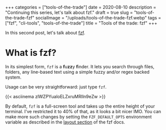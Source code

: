 +++
categories = ["tools-of-the-trade"]
date = 2020-08-10
description = "Continuing this series, let's talk about fzf."
draft = true
slug = "tools-of-the-trade-fzf"
socialImage = "/uploads/tools-of-the-trade-fzf.webp"
tags = ["fzf", "cli-tools", "tools-of-the-trade"]
title = "Tools of the trade: fzf"
+++

In this second post, let's talk about [fzf](https://github.com/junegunn/fzf).

# What is fzf?

In its simplest form, `fzf` is a **f**u**zz**y **f**inder. It lets you search through files, folders, any line-based text using a simple fuzzy and/or regex backed system.

Usage can be very straightforward: just type `fzf`.

{{< asciinema zlWZPYualoELZxruMRIln9eZw >}}

By default, `fzf` is a full-screen tool and takes up the entire height of your terminal. I've restricted it to 40% of that, as it looks a bit nicer IMO. You can make more such changes by setting the `FZF_DEFAULT_OPTS` environment variable as described in the [layout section](https://github.com/junegunn/fzf#layout) of the fzf docs.
